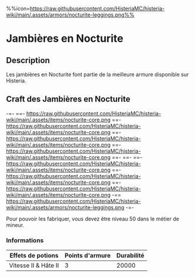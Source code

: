 %%icon=https://raw.githubusercontent.com/HisteriaMC/histeria-wiki/main/.assets/armors/nocturite-leggings.png%%
# Jambières en Nocturite 

## Description
Les jambières en Nocturite font partie de la meilleure armure disponible sur Histeria.

## Craft des Jambières en Nocturite
-=-
 ==- https://raw.githubusercontent.com/HisteriaMC/histeria-wiki/main/.assets/items/nocturite-core.png
 ==- https://raw.githubusercontent.com/HisteriaMC/histeria-wiki/main/.assets/items/nocturite-core.png
 ==- https://raw.githubusercontent.com/HisteriaMC/histeria-wiki/main/.assets/items/nocturite-core.png
 ==- https://raw.githubusercontent.com/HisteriaMC/histeria-wiki/main/.assets/items/nocturite-core.png
 ==- 
 ==- 
 ==- https://raw.githubusercontent.com/HisteriaMC/histeria-wiki/main/.assets/items/nocturite-core.png
 ==- https://raw.githubusercontent.com/HisteriaMC/histeria-wiki/main/.assets/items/nocturite-core.png
 ==- https://raw.githubusercontent.com/HisteriaMC/histeria-wiki/main/.assets/items/nocturite-core.png
 -== https://raw.githubusercontent.com/HisteriaMC/histeria-wiki/main/.assets/armors/nocturite-leggings.png
-=-

Pour pouvoir les fabriquer, vous devez être niveau 50 dans le métier de mineur.

### Informations
| Effets de potions | Points d'armure | Durabilité |
| ----------------- |-----------------| ---------- |
| Vitesse II & Hâte II | 3 | 20000 |
